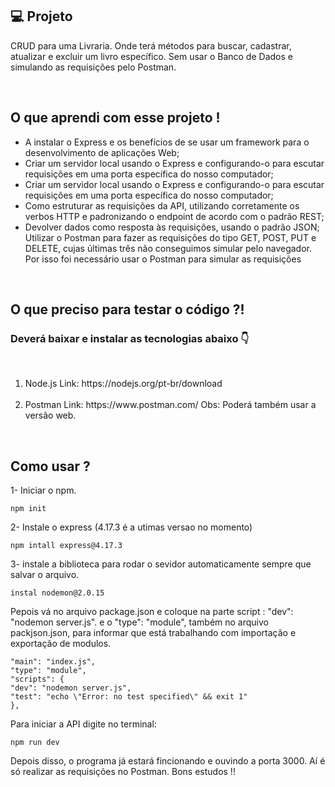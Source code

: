 ## 💻 Projeto

<p>CRUD para uma Livraria. Onde terá métodos para buscar, cadastrar, atualizar e excluir um livro específico. Sem usar o Banco de Dados e simulando as requisições pelo Postman.
</p><br>

## O que aprendi com esse projeto !

<ul>
    <li>
    A instalar o Express e os benefícios de se usar um framework para o desenvolvimento de aplicações Web;
    </li>
    <li>
    Criar um servidor local usando o Express e configurando-o para escutar requisições em uma porta específica do nosso computador;
    </li>
    <li>
    Criar um servidor local usando o Express e configurando-o para escutar requisições em uma porta específica do nosso computador;
    </li>
    <li>
    Como estruturar as requisições da API, utilizando corretamente os verbos HTTP e padronizando o endpoint de acordo com o padrão REST;
    </li>
    <li>
    Devolver dados como resposta às requisições, usando o padrão JSON;
    Utilizar o Postman para fazer as requisições do tipo GET, POST, PUT e DELETE, cujas últimas três não conseguimos simular pelo navegador. Por isso foi necessário usar o Postman para simular as requisições
    </li>
</ul><br>

## O que preciso para testar o código ?!  
### Deverá baixar e instalar as tecnologias abaixo 👇
<br>
<ol>
    <li>Node.js Link: https://nodejs.org/pt-br/download
    </li><br>
    <li>Postman Link: https://www.postman.com/  Obs: Poderá também usar a versão web.
    </li>
</ol><br>

## Como usar ?


<p>1- Iniciar o npm.</p>

    npm init 

<p>2- Instale o express (4.17.3 é a utimas versao no momento) <p>

    npm intall express@4.17.3

<p>3- instale a biblioteca para rodar o sevidor automaticamente sempre que salvar o arquivo. </p>

    instal nodemon@2.0.15

<p>Pepois vá no arquivo package.json e coloque na parte script : "dev": "nodemon server.js". e o "type": "module", também no arquivo packjson.json, para informar que está trabalhando com importação e exportação de modulos.</p>


    "main": "index.js",
    "type": "module",
    "scripts": {
    "dev": "nodemon server.js",
    "test": "echo \"Error: no test specified\" && exit 1"
    },


<p>Para iniciar a API digite no terminal:</p>

    npm run dev

<p>Depois disso, o programa já estará fincionando e ouvindo a porta 3000. Aí é só realizar as requisições no Postman. Bons estudos !!</p>

